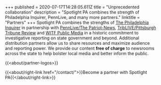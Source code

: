 +++
published = 2020-07-17T14:28:05.611Z
title = "Unprecedented collaboration"
description = "Spotlight PA combines the strength of Philadelphia Inquirer, PennLive, and many more partners."
linktitle = "Partners"
+++
Spotlight PA combines the strengths of [The Philadelphia Inquirer](https://www.inquirer.com) in partnership with [PennLive/The Patriot-News](https://www.pennlive.com), [TribLIVE/Pittsburgh Tribune Review](https://www.triblive.com) and [WITF Public Media](https://www.witf.org) in a historic commitment to investigative reporting on state government and beyond. Additional distribution partners allow us to share resources and maximize audience and reporting power. We provide our content **free of charge** to newsrooms across the state to help bolster local media and better inform the public.

{{<about/partner-logos>}}

{{<about/right-link href="/contact/">}}Become a partner with Spotlight PA{{</about/right-link>}}